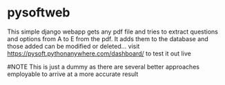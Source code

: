 # pysoftweb
This simple django webapp gets any pdf file and tries to extract questions and options from A to E from the pdf. It adds them to the database and those added can be modified or deleted...
visit https://pysoft.pythonanywhere.com/dashboard/ to test it out live

#NOTE
This is just a dummy as there are several better approaches employable to arrive at a more accurate result
